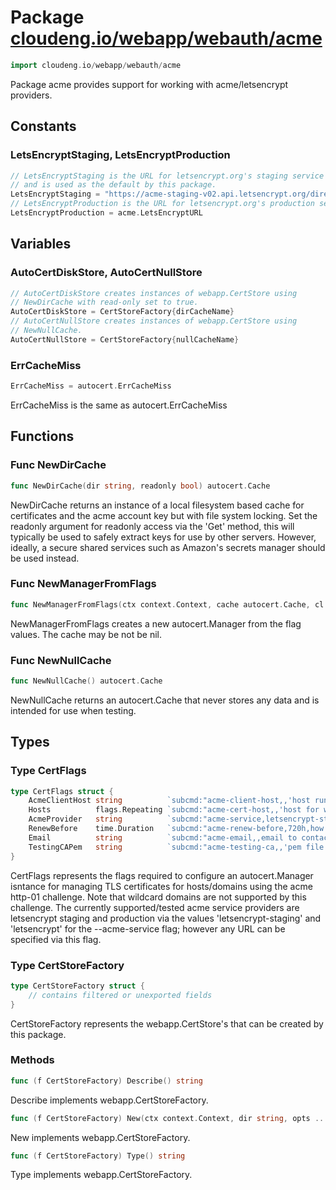 # Package [cloudeng.io/webapp/webauth/acme](https://pkg.go.dev/cloudeng.io/webapp/webauth/acme?tab=doc)

```go
import cloudeng.io/webapp/webauth/acme
```

Package acme provides support for working with acme/letsencrypt providers.

## Constants
### LetsEncryptStaging, LetsEncryptProduction
```go
// LetsEncryptStaging is the URL for letsencrypt.org's staging service
// and is used as the default by this package.
LetsEncryptStaging = "https://acme-staging-v02.api.letsencrypt.org/directory"
// LetsEncryptProduction is the URL for letsencrypt.org's production service.
LetsEncryptProduction = acme.LetsEncryptURL

```



## Variables
### AutoCertDiskStore, AutoCertNullStore
```go
// AutoCertDiskStore creates instances of webapp.CertStore using
// NewDirCache with read-only set to true.
AutoCertDiskStore = CertStoreFactory{dirCacheName}
// AutoCertNullStore creates instances of webapp.CertStore using
// NewNullCache.
AutoCertNullStore = CertStoreFactory{nullCacheName}

```

### ErrCacheMiss
```go
ErrCacheMiss = autocert.ErrCacheMiss

```
ErrCacheMiss is the same as autocert.ErrCacheMiss



## Functions
### Func NewDirCache
```go
func NewDirCache(dir string, readonly bool) autocert.Cache
```
NewDirCache returns an instance of a local filesystem based cache for
certificates and the acme account key but with file system locking. Set
the readonly argument for readonly access via the 'Get' method, this will
typically be used to safely extract keys for use by other servers. However,
ideally, a secure shared services such as Amazon's secrets manager should be
used instead.

### Func NewManagerFromFlags
```go
func NewManagerFromFlags(ctx context.Context, cache autocert.Cache, cl CertFlags) (*autocert.Manager, error)
```
NewManagerFromFlags creates a new autocert.Manager from the flag values.
The cache may be not be nil.

### Func NewNullCache
```go
func NewNullCache() autocert.Cache
```
NewNullCache returns an autocert.Cache that never stores any data and is
intended for use when testing.



## Types
### Type CertFlags
```go
type CertFlags struct {
	AcmeClientHost string          `subcmd:"acme-client-host,,'host running the acme client responsible for refreshing certificates, https requests to this host for one of the certificate hosts will result in the certificate for the certificate host being refreshed if necessary'"`
	Hosts          flags.Repeating `subcmd:"acme-cert-host,,'host for which certs are to be obtained'"`
	AcmeProvider   string          `subcmd:"acme-service,letsencrypt-staging,'the acme service to use, specify letsencrypt or letsencrypt-staging or a url'"`
	RenewBefore    time.Duration   `subcmd:"acme-renew-before,720h,how early certificates should be renewed before they expire."`
	Email          string          `subcmd:"acme-email,,email to contact for information on the domain"`
	TestingCAPem   string          `subcmd:"acme-testing-ca,,'pem file containing a CA to be trusted for testing purposes only, for example, when using letsencrypt\\'s staging service'"`
}
```
CertFlags represents the flags required to configure an autocert.Manager
isntance for managing TLS certificates for hosts/domains using the acme
http-01 challenge. Note that wildcard domains are not supported by this
challenge. The currently supported/tested acme service providers are
letsencrypt staging and production via the values 'letsencrypt-staging' and
'letsencrypt' for the --acme-service flag; however any URL can be specified
via this flag.


### Type CertStoreFactory
```go
type CertStoreFactory struct {
	// contains filtered or unexported fields
}
```
CertStoreFactory represents the webapp.CertStore's that can be created by
this package.

### Methods

```go
func (f CertStoreFactory) Describe() string
```
Describe implements webapp.CertStoreFactory.


```go
func (f CertStoreFactory) New(ctx context.Context, dir string, opts ...interface{}) (webapp.CertStore, error)
```
New implements webapp.CertStoreFactory.


```go
func (f CertStoreFactory) Type() string
```
Type implements webapp.CertStoreFactory.







